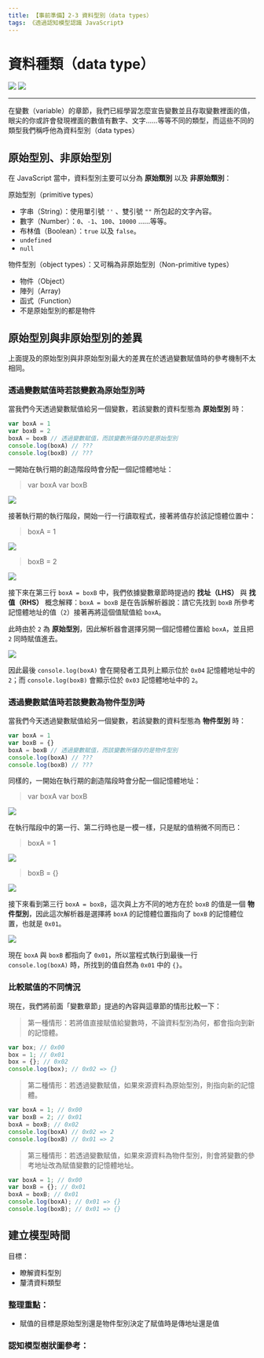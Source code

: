 ```yaml
---
title: 【事前準備】2-3 資料型別（data types）
tags: 《透過認知模型認識 JavaScript》
---
```


# 資料種類（data type）

![](https://i.imgur.com/zNJueBL.png)
![](https://i.imgur.com/fEx2YXe.jpg)

---

在變數（variable）的章節，我們已經學習怎麼宣告變數並且存取變數裡面的值，眼尖的你或許會發現裡面的數值有數字、文字……等等不同的類型，而這些不同的類型我們稱呼他為資料型別（data types）

## 原始型別、非原始型別

在 JavaScript 當中，資料型別主要可以分為 **原始類別** 以及 **非原始類別**：

原始型別（primitive types）
- 字串（String）：使用單引號 `''` 、雙引號 `""` 所包起的文字內容。
- 數字（Number）：`0`、`-1`、`100`、`10000` ……等等。
- 布林值（Boolean）：`true` 以及 `false`。
- `undefined`
- `null`

物件型別（object types）：又可稱為非原始型別（Non-primitive types）
- 物件（Object）
- 陣列（Array)
- 函式（Function）
- 不是原始型別的都是物件

## 原始型別與非原始型別的差異

上面提及的原始型別與非原始型別最大的差異在於透過變數賦值時的參考機制不太相同。

### 透過變數賦值時若該變數為原始型別時
當我們今天透過變數賦值給另一個變數，若該變數的資料型態為 **原始型別** 時：

```js
var boxA = 1
var boxB = 2
boxA = boxB // 透過變數賦值，而該變數所儲存的是原始型別
console.log(boxA) // ???
console.log(boxB) // ???
```

一開始在執行期的創造階段時會分配一個記憶體地址：

> var boxA
> var boxB

![](https://i.imgur.com/or4hDij.png)

接著執行期的執行階段，開始一行一行讀取程式，接著將值存於該記憶體位置中：
> boxA = 1

![](https://i.imgur.com/nRbYCjq.png)

> boxB = 2

![](https://i.imgur.com/ZIr0KvM.png)


接下來在第三行 `boxA = boxB` 中，我們依據變數章節時提過的 **找址（LHS）** 與 **找值（RHS）** 概念解釋：`boxA = boxB` 是在告訴解析器說：請它先找到 `boxB` 所參考記憶體地址的值（`2`）接著再將這個值賦值給 `boxA`。

此時由於 `2` 為 **原始型別**，因此解析器會選擇另開一個記憶體位置給 `boxA`，並且把 `2` 同時賦值進去。

![](https://i.imgur.com/U3b8Pve.png)

因此最後 `console.log(boxA)` 會在開發者工具列上顯示位於 `0x04` 記憶體地址中的 `2`；而 `console.log(boxB)` 會顯示位於 `0x03` 記憶體地址中的 `2`。

### 透過變數賦值時若該變數為物件型別時

當我們今天透過變數賦值給另一個變數，若該變數的資料型態為 **物件型別** 時：

```js
var boxA = 1
var boxB = {}
boxA = boxB // 透過變數賦值，而該變數所儲存的是物件型別
console.log(boxA) // ???
console.log(boxB) // ???
```

同樣的，一開始在執行期的創造階段時會分配一個記憶體地址：

> var boxA
> var boxB

![](https://i.imgur.com/or4hDij.png)

在執行階段中的第一行、第二行時也是一模一樣，只是賦的值稍微不同而已：
> boxA = 1

![](https://i.imgur.com/nRbYCjq.png)

> boxB = {}

![](https://i.imgur.com/ucrFg84.png)

接下來看到第三行 `boxA = boxB`，這次與上方不同的地方在於 `boxB` 的值是一個 **物件型別**，因此這次解析器是選擇將 `boxA` 的記憶體位置指向了 `boxB` 的記憶體位置，也就是 `0x01`。

![](https://i.imgur.com/konUxBY.png)

現在 `boxA` 與 `boxB` 都指向了 `0x01`，所以當程式執行到最後一行 `console.log(boxA)` 時，所找到的值自然為 `0x01` 中的 `{}`。

### 比較賦值的不同情況
現在，我們將前面「變數章節」提過的內容與這章節的情形比較一下：

> 第一種情形：若將值直接賦值給變數時，不論資料型別為何，都會指向到新的記憶體。
```js
var box; // 0x00
box = 1; // 0x01
box = {}; // 0x02
console.log(box); // 0x02 => {}
```

> 第二種情形：若透過變數賦值，如果來源資料為原始型別，則指向新的記憶體。
```js
var boxA = 1; // 0x00
var boxB = 2; // 0x01
boxA = boxB; // 0x02
console.log(boxA) // 0x02 => 2
console.log(boxB) // 0x01 => 2
```

> 第三種情形：若透過變數賦值，如果來源資料為物件型別，則會將變數的參考地址改為賦值變數的記憶體地址。
```js
var boxA = 1; // 0x00
var boxB = {}; // 0x01
boxA = boxB; // 0x01
console.log(boxA); // 0x01 => {}
console.log(boxB); // 0x01 => {}
```

## 建立模型時間
目標：
- 瞭解資料型別
- 釐清資料類型

### 整理重點：

- 賦值的目標是原始型別還是物件型別決定了賦值時是傳地址還是值

### 認知模型樹狀圖參考：
